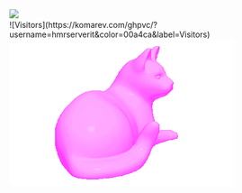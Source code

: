  <div align="left">
    <img src="https://github-readme-stats.vercel.app/api/top-langs/?username=Recognitions&theme=transparent">
 <div>
  ![Visitors](https://komarev.com/ghpvc/?username=hmrserverit&color=00a4ca&label=Visitors)
    <img src="cat.gif">
 </div>
</div>
